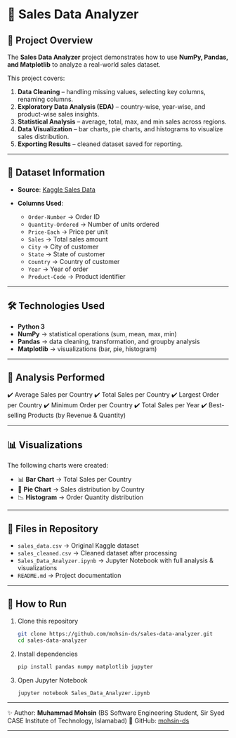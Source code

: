 # 🛒 Sales Data Analyzer

## 📌 Project Overview

The **Sales Data Analyzer** project demonstrates how to use **NumPy, Pandas, and Matplotlib** to analyze a real-world sales dataset.

This project covers:

1. **Data Cleaning** – handling missing values, selecting key columns, renaming columns.
2. **Exploratory Data Analysis (EDA)** – country-wise, year-wise, and product-wise sales insights.
3. **Statistical Analysis** – average, total, max, and min sales across regions.
4. **Data Visualization** – bar charts, pie charts, and histograms to visualize sales distribution.
5. **Exporting Results** – cleaned dataset saved for reporting.

---

## 📂 Dataset Information

* **Source**: [Kaggle Sales Data](https://www.kaggle.com/)
* **Columns Used**:

  * `Order-Number` → Order ID
  * `Quantity-Ordered` → Number of units ordered
  * `Price-Each` → Price per unit
  * `Sales` → Total sales amount
  * `City` → City of customer
  * `State` → State of customer
  * `Country` → Country of customer
  * `Year` → Year of order
  * `Product-Code` → Product identifier

---

## 🛠️ Technologies Used

* **Python 3**
* **NumPy** → statistical operations (sum, mean, max, min)
* **Pandas** → data cleaning, transformation, and groupby analysis
* **Matplotlib** → visualizations (bar, pie, histogram)

---

## 📑 Analysis Performed

✔️ Average Sales per Country
✔️ Total Sales per Country
✔️ Largest Order per Country
✔️ Minimum Order per Country
✔️ Total Sales per Year
✔️ Best-selling Products (by Revenue & Quantity)

---

## 📊 Visualizations

The following charts were created:

* 📊 **Bar Chart** → Total Sales per Country
* 🥧 **Pie Chart** → Sales distribution by Country
* 📉 **Histogram** → Order Quantity distribution

---

## 📂 Files in Repository

* `sales_data.csv` → Original Kaggle dataset
* `sales_cleaned.csv` → Cleaned dataset after processing
* `Sales_Data_Analyzer.ipynb` → Jupyter Notebook with full analysis & visualizations
* `README.md` → Project documentation

---

## 🚀 How to Run

1. Clone this repository

   ```bash
   git clone https://github.com/mohsin-ds/sales-data-analyzer.git
   cd sales-data-analyzer
   ```
2. Install dependencies

   ```bash
   pip install pandas numpy matplotlib jupyter
   ```
3. Open Jupyter Notebook

   ```bash
   jupyter notebook Sales_Data_Analyzer.ipynb
   ```

---

✨ Author: **Muhammad Mohsin** (BS Software Engineering Student, Sir Syed CASE Institute of Technology, Islamabad)
🔗 GitHub: [mohsin-ds](https://github.com/mohsin-ds)

---
